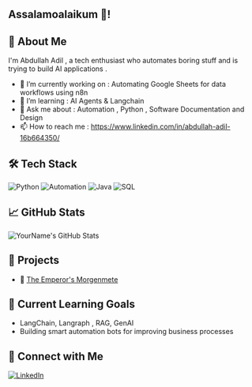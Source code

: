## Assalamoalaikum 👋!

## 💼 About Me  
I'm Abdullah Adil , a tech enthusiast who automates boring stuff and is trying to build AI applications . 

- 🔭 I’m currently working on : Automating Google Sheets for data workflows using n8n
- 🌱 I’m learning : AI Agents & Langchain 
- 💬 Ask me about : Automation , Python , Software Documentation and Design
- 📫 How to reach me : https://www.linkedin.com/in/abdullah-adil-16b664350/

## 🛠️ Tech Stack
![Python](https://img.shields.io/badge/Python-3670A0?style=for-the-badge&logo=python&logoColor=ffdd54)
![Automation](https://img.shields.io/badge/Automation-grey?style=for-the-badge&logo=gear&logoColor=white)
![Java](https://img.shields.io/badge/Java-007396?style=for-the-badge&logo=java&logoColor=white)
![SQL](https://img.shields.io/badge/SQL-336791?style=for-the-badge&logo=postgresql&logoColor=white)


## 📈 GitHub Stats
![YourName's GitHub Stats](https://github-readme-stats.vercel.app/api?username=YourUsername&show_icons=true&theme=radical)

## 🚀 Projects
- 🔹 [The Emperor's Morgenmete](https://github.com/)

## 🧠 Current Learning Goals
- LangChain, Langraph , RAG, GenAI
- Building smart automation bots for improving business processes 

## 🔗 Connect with Me
[![LinkedIn](https://img.shields.io/badge/LinkedIn-blue?style=for-the-badge&logo=linkedin)](https://www.linkedin.com/in/abdullah-adil-16b664350/)
